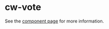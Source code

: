 cw-vote
================

See the [component page](http://cletusw.github.io/cw-vote) for more information.
